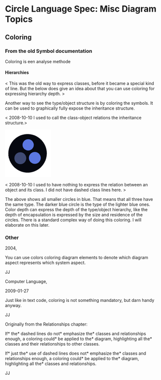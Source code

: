 ﻿Circle Language Spec: Misc Diagram Topics
=========================================

Coloring
--------

### **From the old Symbol documentation**

Coloring is een analyse methode 

#### **Hierarchies**

< This was the old way to express classes, before it became a special kind of line. But the below does give an idea about that you can use coloring for expressing hierarchy depth. >

Another way to see the type/object structure is by coloring the symbols. It can be used to graphically fully expose the inheritance structure.

< 2008-10-10 I used to call the class-object relations the inheritance structure.>

![](images/3.%20Coloring.001.png)

< 2008-10-10 I used to have nothing to express the relation between an object and its class. I did not have dashed class lines here. >

The above shows all smaller circles in blue. That means that all three have the same type. The darker blue circle is the type of the lighter blue ones. Color depth can express the depth of the type/object hierarchy, like the depth of encapsulation is expressed by the size and residence of the circles. There is a standard complex way of doing this coloring. I will elaborate on this later. 

### **Other**

2004,

You can use colors coloring diagram elements to denote which diagram aspect represents which system aspect.

JJ



Computer Language,

2009-01-27



Just like in text code, coloring is not something mandatory, but darn handy anyway.



JJ


Originally from the Relationships chapter:

If\* the\* dashed lines do not\* emphasize the\* classes and relationships enough, a coloring could\* be applied to the\* diagram, highlighting all the\* classes and their relationships to other classes.

If\* just the\* use of dashed lines does not\* emphasize the\* classes and relationships enough, a coloring could\* be applied to the\* diagram, highlighting all the\* classes and relationships.

JJ


